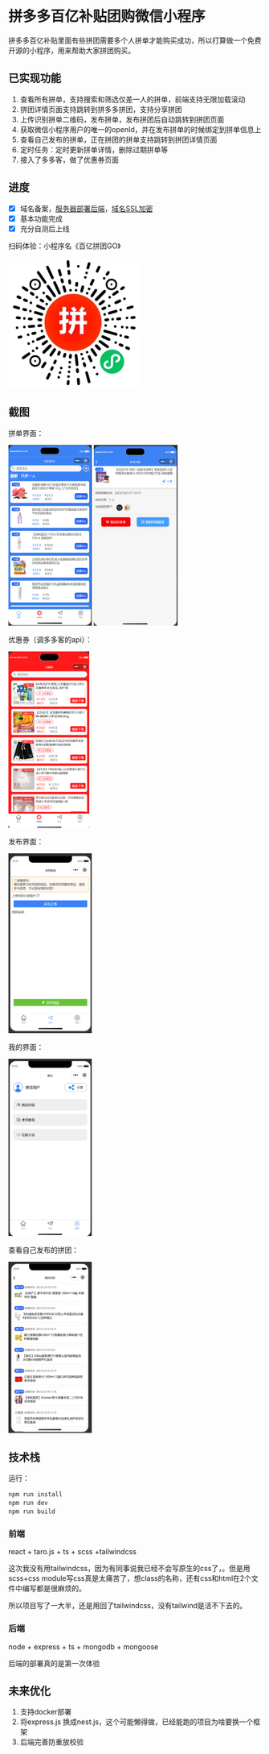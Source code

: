 # 拼多多百亿补贴团购微信小程序

拼多多百亿补贴里面有些拼团需要多个人拼单才能购买成功，所以打算做一个免费开源的小程序，用来帮助大家拼团购买。



## 已实现功能

1. 查看所有拼单，支持搜索和筛选仅差一人的拼单，前端支持无限加载滚动
2. 拼团详情页面支持跳转到拼多多拼团，支持分享拼团
3. 上传识别拼单二维码，发布拼单，发布拼团后自动跳转到拼团页面
4. 获取微信小程序用户的唯一的openId，并在发布拼单的时候绑定到拼单信息上
5. 查看自己发布的拼单，正在拼团的拼单支持跳转到拼团详情页面
6. 定时任务：定时更新拼单详情，删除过期拼单等
7. 接入了多多客，做了优惠券页面

## 进度

- [x] 域名备案，[服务器部署后端](https://juejin.cn/post/7208968811390058554)，[域名SSL加密](https://juejin.cn/post/7227444929948106813)
- [x] 基本功能完成
- [x] 充分自测后上线

扫码体验：小程序名《百亿拼团GO》

![gh_d90acd8d17ce_258.jpg](https://raw.githubusercontent.com/liujiaqi222/warehouse/main/gh_d90acd8d17ce_258.jpg)

## 截图

拼单界面：

<img src="https://raw.githubusercontent.com/liujiaqi222/warehouse/main/20230522223404.png" alt="image-20230503233003395" style="width: 33%;" />
<img src="https://raw.githubusercontent.com/liujiaqi222/warehouse/main/20230522222705.png" alt="image-20230503233003395" style="width: 33%;" />


优惠券（调多多客的api）：

<img src="https://raw.githubusercontent.com/liujiaqi222/warehouse/main/20230522223141.png" alt="image-20230503233003395" style="width: 32%;" />


发布界面：

<img src="https://raw.githubusercontent.com/liujiaqi222/warehouse/main/image-20230503233141521.png" alt="image-20230503233141521" style="width:33%;" />


我的界面：

<img src="https://raw.githubusercontent.com/liujiaqi222/warehouse/main/image-20230503233219963.png" alt="image-20230503233219963" style="width:33%;" />

查看自己发布的拼团：

<img src="https://raw.githubusercontent.com/liujiaqi222/warehouse/main/image-20230503233318367.png" alt="image-20230503233318367" style="width: 33%;" />

## 技术栈

运行：

```bash
npm run install 
npm run dev
npm run build
```

### 前端

react + taro.js + ts + scss +tailwindcss


这次我没有用tailwindcss，因为有同事说我已经不会写原生的css了，。但是用scss+css module写css真是太痛苦了，想class的名称，还有css和html在2个文件中编写都是很麻烦的。

所以项目写了一大半，还是用回了tailwindcss，没有tailwind是活不下去的。


### 后端

node + express + ts + mongodb + mongoose

后端的部署真的是第一次体验

## 未来优化


1. 支持docker部署
2. 将express.js 换成nest.js，这个可能懒得做，已经能跑的项目为啥要换一个框架
3. 后端完善防重放校验

